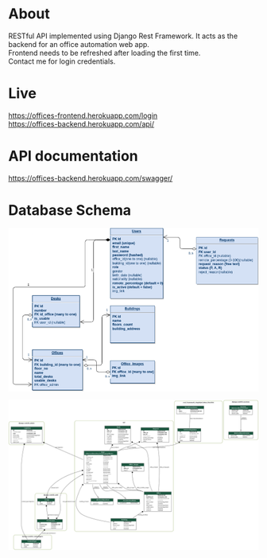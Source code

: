 # About

RESTful API implemented using Django Rest Framework. It acts as the backend for an office automation web app.  
Frontend needs to be refreshed after loading the first time.  
Contact me for login credentials.  

# Live 

https://offices-frontend.herokuapp.com/login  
https://offices-backend.herokuapp.com/api/

# API documentation

https://offices-backend.herokuapp.com/swagger/

# Database Schema

![alt text](database_schema.png)

![alt text](database.png)
